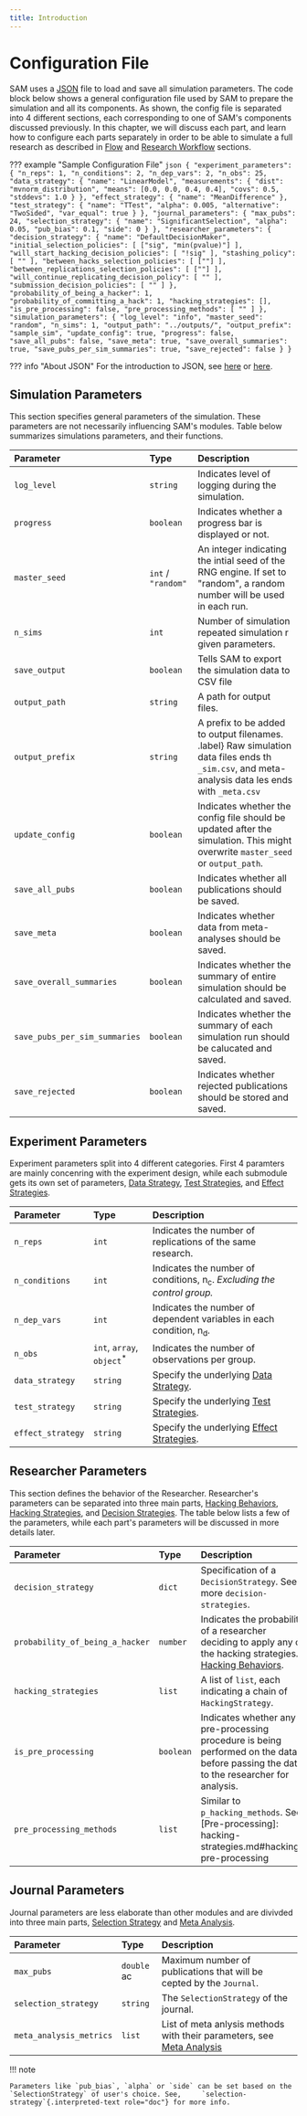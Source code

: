 ```yaml
---
title: Introduction
---
```


Configuration File
==================

SAM uses a [JSON](https://www.json.org) file to load and save all simulation parameters. The code block below shows a general configuration file used by SAM to prepare the simulation and all its components. As shown, the config file is separated into 4 different sections, each corresponding to one of SAM's components discussed previously. In this chapter, we will discuss each part, and learn how to configure each parts separately in order to be able to simulate a full research as described in [Flow](flow.md) and [Research Workflow](research-workflow.md) sections.

<!--After customizing your own configuration file, you can load it to SAM using `./SAMpp --config=your-configuration-file.json`. This will start the simulation as described in the `flow`{.interpreted-text role="doc"} section.-->

??? example "Sample Configuration File"
	```json
	{
	    "experiment_parameters": {
	        "n_reps": 1,
	        "n_conditions": 2,
	        "n_dep_vars": 2,
	        "n_obs": 25,
	        "data_strategy": {
	            "name": "LinearModel",
	            "measurements": {
	                "dist": "mvnorm_distribution",
	                "means": [0.0, 0.0, 0.4, 0.4],
	                "covs": 0.5,
	                "stddevs": 1.0
	            }
	        },
	        "effect_strategy": {
	            "name": "MeanDifference"
	        },
	        "test_strategy": {
	            "name": "TTest",
	            "alpha": 0.005,
	            "alternative": "TwoSided",
	            "var_equal": true
	        }
	    },
	    "journal_parameters": {
	        "max_pubs": 24,
	        "selection_strategy": {
	            "name": "SignificantSelection",
	            "alpha": 0.05,
	            "pub_bias": 0.1,
	            "side": 0
	        }
	    },
	    "researcher_parameters": {
	        "decision_strategy": {
	            "name": "DefaultDecisionMaker",
	            "initial_selection_policies": [
	                ["sig", "min(pvalue)"]
	            ],
	            "will_start_hacking_decision_policies": [
	                "!sig"
	            ],
	            "stashing_policy": [
	                ""
	            ],
	            "between_hacks_selection_policies": [
	                [""]
	            ],
	            "between_replications_selection_policies": [
	                [""]
	            ],
	            "will_continue_replicating_decision_policy": [
	                ""
	            ],
	            "submission_decision_policies": [
	                ""
	            ]
	        },
	        "probability_of_being_a_hacker": 1,
	        "probability_of_committing_a_hack": 1,
	        "hacking_strategies": [],
	        "is_pre_processing": false,
	        "pre_processing_methods": [
	            ""
	        ]
	    },
	    "simulation_parameters": {
	        "log_level": "info",
	        "master_seed": "random",
	        "n_sims": 1,
	        "output_path": "../outputs/",
	        "output_prefix": "sample_sim",
	        "update_config": true,
	        "progress": false,
	        "save_all_pubs": false,
	        "save_meta": true,
	        "save_overall_summaries": true,
	        "save_pubs_per_sim_summaries": true,
	        "save_rejected": false
	    }
	}
	```

??? info "About JSON"
    For the introduction to JSON, see [here](https://learnxinyminutes.com/docs/json/) or [here](https://en.wikipedia.org/wiki/JSON).

## Simulation Parameters

This section specifies general parameters of the simulation. These parameters are not necessarily influencing SAM's modules. Table below summarizes simulations parameters, and their functions.


| **Parameter**                 | **Type**           | **Description**                                                                                                                                  |
|:------------------------------|:-------------------|:-------------------------------------------------------------------------------------------------------------------------------------------------|
| `log_level`                   | `string`           | Indicates level of logging during the simulation.                                                                                                |
| `progress`                    | `boolean`          | Indicates whether a progress bar is displayed or not.                                                                                            |
| `master_seed`                 | `int` / `"random"` | An integer indicating the intial seed of the RNG engine. If set to "random", a random number will be used in each run.                           |
| `n_sims`                      | `int`              | Number of simulation repeated simulation r given parameters.                                                                                     |
| `save_output`                 | `boolean`          | Tells SAM to export the simulation data to CSV file                                                                                              |
| `output_path`                 | `string`           | A path for output files.                                                                                                                         |
| `output_prefix`               | `string`           | A prefix to be added to output filenames. .label} Raw simulation data files ends th `_sim.csv`, and meta-analysis data les ends with `_meta.csv` |
| `update_config`               | `boolean`          | Indicates whether the config file should be updated after the simulation. This might overwrite `master_seed` or `output_path`.                   |
| `save_all_pubs`               | `boolean`          | Indicates whether all publications should be saved.                                                                                              |
| `save_meta`                   | `boolean`          | Indicates whether data from meta-analyses should be saved.                                                                                       |
| `save_overall_summaries`      | `boolean`          | Indicates whether the summary of entire simulation should be calculated and saved.                                                               |
| `save_pubs_per_sim_summaries` | `boolean`          | Indicates whether the summary of each simulation run should be calucated and saved.                                                              |
| `save_rejected`               | `boolean`          | Indicates whether rejected publications should be stored and saved.                                                                              |


## Experiment Parameters

Experiment parameters split into 4 different categories. First 4 paramters are mainly concenring with the experiment design, while each submodule gets its own set of parameters, [Data Strategy](data-strategies.md), [Test Strategies](test-strategies.md), and [Effect Strategies](effect-strategies.md).


| **Parameter**     | **Type**       | **Description**                                                                    |
|:------------------|:---------------|:-----------------------------------------------------------------------------------|
| `n_reps`          | `int`          | Indicates the number of replications of the same research.                         |
| `n_conditions`    | `int`          | Indicates the number of conditions, n<sub>c</sub>. *Excluding the control group.* |
| `n_dep_vars`      | `int`          | Indicates the number of dependent variables in each condition, n<sub>d</sub>.               |
| `n_obs`           | `int`, `array`, `object`<sup>*</sup> | Indicates the number of observations per group.                                     |
| `data_strategy`   | `string`       | Specify the underlying [Data Strategy](data-strategies.md).                                              |
| `test_strategy`   | `string`       | Specify the underlying [Test Strategies](test-strategies.md).                                           |
| `effect_strategy` | `string`       | Specify the underlying [Effect Strategies](effect-strategies.md). |


## Researcher Parameters

This section defines the behavior of the Researcher. Researcher's parameters can be separated into three main parts, [Hacking Behaviors](hacking-behaviors.md), [Hacking Strategies](hacking-strategies.md), and [Decision Strategies](decision-strategies.md). The table below lists a few of the parameters, while each part's parameters will be discussed in more details later.


| **Parameter**            | **Type**  | **Description**                                                                                                                         |
|:-------------------------|:----------|:----------------------------------------------------------------------------------------------------------------------------------------|
| `decision_strategy`      | `dict`    | Specification of a `DecisionStrategy`. See more `decision-strategies`.                                                                  |
| `probability_of_being_a_hacker`             | `number` | Indicates the probability of a researcher deciding to apply any of the hacking strategies. [Hacking Behaviors](hacking-behaviors.md). |
| `hacking_strategies`      | `list`    | A list of `list`, each indicating a chain of `HackingStrategy`.                                                                         |
| `is_pre_processing`      | `boolean` | Indicates whether any pre-processing procedure is being performed on the data before passing the data to the researcher for analysis.   |
| `pre_processing_methods` | `list`    | Similar to `p_hacking_methods`. See [Pre-processing]: hacking-strategies.md#hacking-pre-processing                                      |


## Journal Parameters

Journal parameters are less elaborate than other modules and are divivded into three main parts, [Selection Strategy](selection-strategies.md) and [Meta Analysis](meta_analyses.md).


| **Parameter**        | **Type**    | **Description**                                                      |
|:---------------------|:------------|:---------------------------------------------------------------------|
| `max_pubs`           | `double` ac | Maximum number of publications that will be cepted by the `Journal`. |
| `selection_strategy` | `string`    | The `SelectionStrategy` of the journal.                              |
| `meta_analysis_metrics` | `list` | List of meta anlysis methods with their parameters, see [Meta Analysis](meta-analyses.md)|

!!! note

    Parameters like `pub_bias`, `alpha` or `side` can be set based on the     `SelectionStrategy` of user's choice. See,     `selection-strategy`{.interpreted-text role="doc"} for more info.
